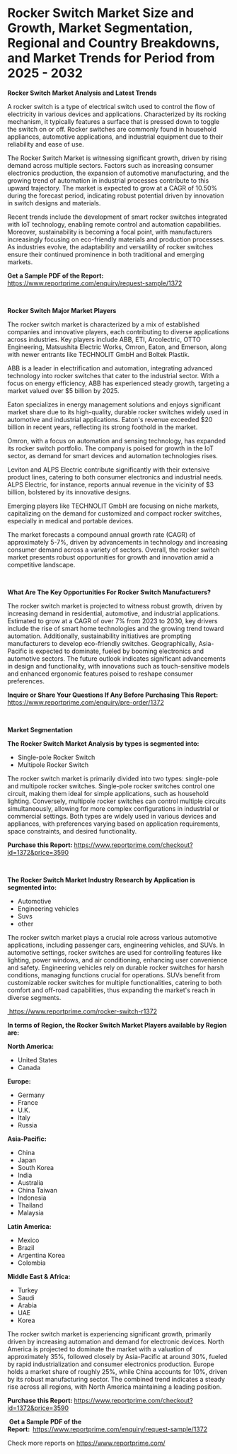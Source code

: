 <p><h1>Rocker Switch Market Size and Growth, Market Segmentation, Regional and Country Breakdowns, and Market Trends for Period from 2025 -  2032</h1></p><p><strong>Rocker Switch Market Analysis and Latest Trends</strong></p>
<p><p>A rocker switch is a type of electrical switch used to control the flow of electricity in various devices and applications. Characterized by its rocking mechanism, it typically features a surface that is pressed down to toggle the switch on or off. Rocker switches are commonly found in household appliances, automotive applications, and industrial equipment due to their reliability and ease of use.</p><p>The Rocker Switch Market is witnessing significant growth, driven by rising demand across multiple sectors. Factors such as increasing consumer electronics production, the expansion of automotive manufacturing, and the growing trend of automation in industrial processes contribute to this upward trajectory. The market is expected to grow at a CAGR of 10.50% during the forecast period, indicating robust potential driven by innovation in switch designs and materials.</p><p>Recent trends include the development of smart rocker switches integrated with IoT technology, enabling remote control and automation capabilities. Moreover, sustainability is becoming a focal point, with manufacturers increasingly focusing on eco-friendly materials and production processes. As industries evolve, the adaptability and versatility of rocker switches ensure their continued prominence in both traditional and emerging markets.</p></p>
<p><strong>Get a Sample PDF of the Report:&nbsp;</strong> <a href="https://www.reportprime.com/enquiry/request-sample/1372?utm_campaign=2518&utm_medium=2&utm_source=Github&utm_content=ia&utm_term=18032025&utm_id=rocker-switch">https://www.reportprime.com/enquiry/request-sample/1372</a></p>
<p>&nbsp;</p>
<p><strong>Rocker Switch Major Market Players</strong></p>
<p><p>The rocker switch market is characterized by a mix of established companies and innovative players, each contributing to diverse applications across industries. Key players include ABB, ETI, Arcolectric, OTTO Engineering, Matsushita Electric Works, Omron, Eaton, and Emerson, along with newer entrants like TECHNOLIT GmbH and Boltek Plastik.</p><p>ABB is a leader in electrification and automation, integrating advanced technology into rocker switches that cater to the industrial sector. With a focus on energy efficiency, ABB has experienced steady growth, targeting a market valued over $5 billion by 2025.</p><p>Eaton specializes in energy management solutions and enjoys significant market share due to its high-quality, durable rocker switches widely used in automotive and industrial applications. Eaton's revenue exceeded $20 billion in recent years, reflecting its strong foothold in the market.</p><p>Omron, with a focus on automation and sensing technology, has expanded its rocker switch portfolio. The company is poised for growth in the IoT sector, as demand for smart devices and automation technologies rises.</p><p>Leviton and ALPS Electric contribute significantly with their extensive product lines, catering to both consumer electronics and industrial needs. ALPS Electric, for instance, reports annual revenue in the vicinity of $3 billion, bolstered by its innovative designs.</p><p>Emerging players like TECHNOLIT GmbH are focusing on niche markets, capitalizing on the demand for customized and compact rocker switches, especially in medical and portable devices.</p><p>The market forecasts a compound annual growth rate (CAGR) of approximately 5-7%, driven by advancements in technology and increasing consumer demand across a variety of sectors. Overall, the rocker switch market presents robust opportunities for growth and innovation amid a competitive landscape.</p></p>
<p>&nbsp;</p>
<p><strong>What Are The Key Opportunities For Rocker Switch Manufacturers?</strong></p>
<p><p>The rocker switch market is projected to witness robust growth, driven by increasing demand in residential, automotive, and industrial applications. Estimated to grow at a CAGR of over 7% from 2023 to 2030, key drivers include the rise of smart home technologies and the growing trend toward automation. Additionally, sustainability initiatives are prompting manufacturers to develop eco-friendly switches. Geographically, Asia-Pacific is expected to dominate, fueled by booming electronics and automotive sectors. The future outlook indicates significant advancements in design and functionality, with innovations such as touch-sensitive models and enhanced ergonomic features poised to reshape consumer preferences.</p></p>
<p><strong>Inquire or Share Your Questions If Any Before Purchasing This Report:</strong> <a href="https://www.reportprime.com/enquiry/pre-order/1372?utm_campaign=2518&utm_medium=2&utm_source=Github&utm_content=ia&utm_term=18032025&utm_id=rocker-switch">https://www.reportprime.com/enquiry/pre-order/1372</a></p>
<p>&nbsp;</p>
<p><strong>Market Segmentation</strong></p>
<p><strong>The Rocker Switch Market Analysis by types is segmented into:</strong></p>
<p><ul><li>Single-pole Rocker Switch</li><li>Multipole Rocker Switch</li></ul></p>
<p><p>The rocker switch market is primarily divided into two types: single-pole and multipole rocker switches. Single-pole rocker switches control one circuit, making them ideal for simple applications, such as household lighting. Conversely, multipole rocker switches can control multiple circuits simultaneously, allowing for more complex configurations in industrial or commercial settings. Both types are widely used in various devices and appliances, with preferences varying based on application requirements, space constraints, and desired functionality.</p></p>
<p><strong>Purchase this Report:&nbsp;</strong><a href="https://www.reportprime.com/checkout?id=1372&price=3590&utm_campaign=2518&utm_medium=2&utm_source=Github&utm_content=ia&utm_term=18032025&utm_id=rocker-switch">https://www.reportprime.com/checkout?id=1372&price=3590</a></p>
<p>&nbsp;</p>
<p><strong>The Rocker Switch Market Industry Research by Application is segmented into:</strong></p>
<p><ul><li>Automotive</li><li>Engineering vehicles</li><li>Suvs</li><li>other</li></ul></p>
<p><p>The rocker switch market plays a crucial role across various automotive applications, including passenger cars, engineering vehicles, and SUVs. In automotive settings, rocker switches are used for controlling features like lighting, power windows, and air conditioning, enhancing user convenience and safety. Engineering vehicles rely on durable rocker switches for harsh conditions, managing functions crucial for operations. SUVs benefit from customizable rocker switches for multiple functionalities, catering to both comfort and off-road capabilities, thus expanding the market's reach in diverse segments.</p></p>
<p><a href="https://www.reportprime.com/rocker-switch-r1372?utm_campaign=2518&utm_medium=2&utm_source=Github&utm_content=ia&utm_term=18032025&utm_id=rocker-switch">&nbsp;https://www.reportprime.com/rocker-switch-r1372</a></p>
<p><strong>In terms of Region, the Rocker Switch Market Players available by Region are:</strong></p>
<p>
    <p> <strong> North America: </strong>
        <ul>
            <li>United States</li>
            <li>Canada</li>
        </ul>
        </p> 
    <p> <strong> Europe: </strong>
        <ul>
            <li>Germany</li>
            <li>France</li>
            <li>U.K.</li>
            <li>Italy</li>
            <li>Russia</li>
        </ul>
        </p> 
    <p> <strong> Asia-Pacific: </strong>
        <ul>
            <li>China</li>
            <li>Japan</li>
            <li>South Korea</li>
            <li>India</li>
            <li>Australia</li>
            <li>China Taiwan</li>
            <li>Indonesia</li>
            <li>Thailand</li>
            <li>Malaysia</li>
        </ul>
        </p> 
    <p> <strong> Latin America: </strong>
        <ul>
            <li>Mexico</li>
            <li>Brazil</li>
            <li>Argentina Korea</li>
            <li>Colombia</li>
        </ul>
        </p> 
    <p> <strong> Middle East & Africa: </strong>
        <ul>
            <li>Turkey</li>
            <li>Saudi</li>
            <li>Arabia</li>
            <li>UAE</li>
            <li>Korea</li>
        </ul>
    </p>
    </p>
<p><p>The rocker switch market is experiencing significant growth, primarily driven by increasing automation and demand for electronic devices. North America is projected to dominate the market with a valuation of approximately 35%, followed closely by Asia-Pacific at around 30%, fueled by rapid industrialization and consumer electronics production. Europe holds a market share of roughly 25%, while China accounts for 10%, driven by its robust manufacturing sector. The combined trend indicates a steady rise across all regions, with North America maintaining a leading position.</p></p>
<p><strong>Purchase this Report: </strong><a href="https://www.reportprime.com/checkout?id=1372&price=3590&utm_campaign=2518&utm_medium=2&utm_source=Github&utm_content=ia&utm_term=18032025&utm_id=rocker-switch">https://www.reportprime.com/checkout?id=1372&price=3590</a></p>
<p>&nbsp;<strong>Get a Sample PDF of the Report:&nbsp;&nbsp;</strong><a href="https://www.reportprime.com/enquiry/request-sample/1372?utm_campaign=2518&utm_medium=2&utm_source=Github&utm_content=ia&utm_term=18032025&utm_id=rocker-switch">https://www.reportprime.com/enquiry/request-sample/1372</a></p>
<p><strong></strong></p>
<p>Check more reports on <a href="https://www.reportprime.com/?utm_campaign=2518&utm_medium=2&utm_source=Github&utm_content=ia&utm_term=18032025&utm_id=rocker-switch">https://www.reportprime.com/</a></p>
